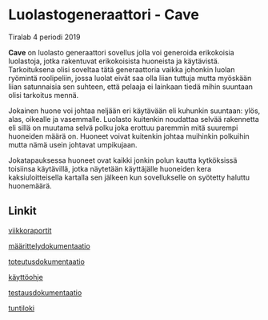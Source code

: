 # Luolastogeneraattori - Cave
Tiralab 4 periodi 2019

**Cave** on luolasto generaattori sovellus jolla voi generoida erikokoisia luolastoja, jotka rakentuvat erikokoisista huoneista ja käytävistä. Tarkoituksena olisi soveltaa tätä generaattoria vaikka johonkin luolan ryömintä roolipeliin, jossa luolat eivät saa olla liian tuttuja mutta myöskään liian satunnaisia sen suhteen, että pelaaja ei lainkaan tiedä mihin suuntaan olisi tarkoitus mennä.

Jokainen huone voi johtaa neljään eri käytävään eli kuhunkin suuntaan: ylös, alas, oikealle ja vasemmalle. Luolasto kuitenkin noudattaa selvää rakennetta eli sillä on muutama selvä polku joka erottuu paremmin mitä suurempi huoneiden määrä on.
Huoneet voivat kuitenkin johtaa muihinkin polkuihin mutta nämä usein johtavat umpikujaan.

Jokatapauksessa huoneet ovat kaikki jonkin polun kautta kytköksissä toisiinsa käytävillä, jotka näytetään käyttäjälle huoneiden kera kaksiuloitteisella kartalla sen jälkeen kun sovellukselle on syötetty haluttu huonemäärä.

## Linkit

[viikkoraportit](dokumentaatio/viikkoraportit)

[määrittelydokumentaatio](dokumentaatio/määrittely.md)

[toteutusdokumentaatio](dokumentaatio/toteutus.md)

[käyttöohje](dokumentaatio/käyttöohje.md)

[testausdokumentaatio](dokumentaatio/testaus.md)

[tuntiloki](dokumentaatio/tuntilogi.md)
